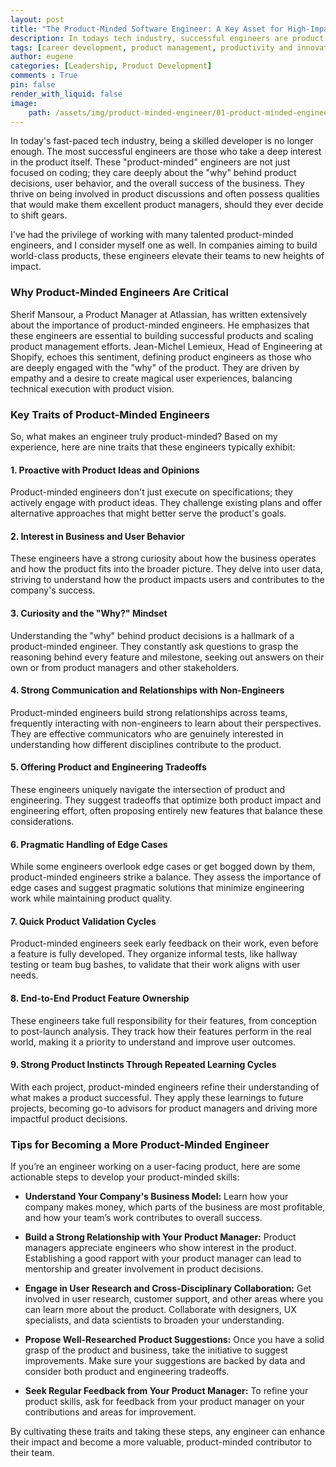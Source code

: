 ```yaml
---
layout: post
title: "The Product-Minded Software Engineer: A Key Asset for High-Impact Teams"
description: In todays tech industry, successful engineers are product-minded, deeply involved in product decisions, user behavior, and business success, enhancing their teams impact.
tags: [career development, product management, productivity and innovation, engineering team management,problem-solving, product-minded engineer, product development strategies, engineering leadership,cross-functional collaboration, user-centric design]
author: eugene
categories: [Leadership, Product Development]
comments : True
pin: false
render_with_liquid: false
image:
    path: /assets/img/product-minded-engineer/01-product-minded-engineer.webp
---
```

In today's fast-paced tech industry, being a skilled developer is no longer enough. The most successful engineers are those who take a deep interest in the product itself. These "product-minded" engineers are not just focused on coding; they care deeply about the "why" behind product decisions, user behavior, and the overall success of the business. They thrive on being involved in product discussions and often possess qualities that would make them excellent product managers, should they ever decide to shift gears.

I've had the privilege of working with many talented product-minded engineers, and I consider myself one as well. In companies aiming to build world-class products, these engineers elevate their teams to new heights of impact.

### Why Product-Minded Engineers Are Critical

Sherif Mansour, a Product Manager at Atlassian, has written extensively about the importance of product-minded engineers. He emphasizes that these engineers are essential to building successful products and scaling product management efforts. Jean-Michel Lemieux, Head of Engineering at Shopify, echoes this sentiment, defining product engineers as those who are deeply engaged with the "why" of the product. They are driven by empathy and a desire to create magical user experiences, balancing technical execution with product vision.

### Key Traits of Product-Minded Engineers

So, what makes an engineer truly product-minded? Based on my experience, here are nine traits that these engineers typically exhibit:

#### 1. Proactive with Product Ideas and Opinions
Product-minded engineers don't just execute on specifications; they actively engage with product ideas. They challenge existing plans and offer alternative approaches that might better serve the product's goals.

#### 2. Interest in Business and User Behavior
These engineers have a strong curiosity about how the business operates and how the product fits into the broader picture. They delve into user data, striving to understand how the product impacts users and contributes to the company's success.

#### 3. Curiosity and the "Why?" Mindset
Understanding the "why" behind product decisions is a hallmark of a product-minded engineer. They constantly ask questions to grasp the reasoning behind every feature and milestone, seeking out answers on their own or from product managers and other stakeholders.

#### 4. Strong Communication and Relationships with Non-Engineers
Product-minded engineers build strong relationships across teams, frequently interacting with non-engineers to learn about their perspectives. They are effective communicators who are genuinely interested in understanding how different disciplines contribute to the product.

#### 5. Offering Product and Engineering Tradeoffs
These engineers uniquely navigate the intersection of product and engineering. They suggest tradeoffs that optimize both product impact and engineering effort, often proposing entirely new features that balance these considerations.

#### 6. Pragmatic Handling of Edge Cases
While some engineers overlook edge cases or get bogged down by them, product-minded engineers strike a balance. They assess the importance of edge cases and suggest pragmatic solutions that minimize engineering work while maintaining product quality.

#### 7. Quick Product Validation Cycles
Product-minded engineers seek early feedback on their work, even before a feature is fully developed. They organize informal tests, like hallway testing or team bug bashes, to validate that their work aligns with user needs.

#### 8. End-to-End Product Feature Ownership
These engineers take full responsibility for their features, from conception to post-launch analysis. They track how their features perform in the real world, making it a priority to understand and improve user outcomes.

#### 9. Strong Product Instincts Through Repeated Learning Cycles
With each project, product-minded engineers refine their understanding of what makes a product successful. They apply these learnings to future projects, becoming go-to advisors for product managers and driving more impactful product decisions.

### Tips for Becoming a More Product-Minded Engineer

If you’re an engineer working on a user-facing product, here are some actionable steps to develop your product-minded skills:

- **Understand Your Company's Business Model:** Learn how your company makes money, which parts of the business are most profitable, and how your team’s work contributes to overall success.
  
- **Build a Strong Relationship with Your Product Manager:** Product managers appreciate engineers who show interest in the product. Establishing a good rapport with your product manager can lead to mentorship and greater involvement in product decisions.
  
- **Engage in User Research and Cross-Disciplinary Collaboration:** Get involved in user research, customer support, and other areas where you can learn more about the product. Collaborate with designers, UX specialists, and data scientists to broaden your understanding.
  
- **Propose Well-Researched Product Suggestions:** Once you have a solid grasp of the product and business, take the initiative to suggest improvements. Make sure your suggestions are backed by data and consider both product and engineering tradeoffs.
  
- **Seek Regular Feedback from Your Product Manager:** To refine your product skills, ask for feedback from your product manager on your contributions and areas for improvement.

By cultivating these traits and taking these steps, any engineer can enhance their impact and become a more valuable, product-minded contributor to their team.